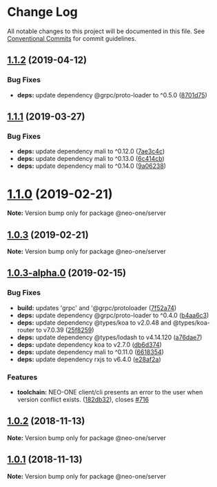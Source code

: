 # Change Log

All notable changes to this project will be documented in this file.
See [Conventional Commits](https://conventionalcommits.org) for commit guidelines.

## [1.1.2](https://github.com/neo-one-suite/neo-one/compare/@neo-one/server@1.1.1...@neo-one/server@1.1.2) (2019-04-12)


### Bug Fixes

* **deps:** update dependency @grpc/proto-loader to ^0.5.0 ([8701d75](https://github.com/neo-one-suite/neo-one/commit/8701d75))





## [1.1.1](https://github.com/neo-one-suite/neo-one/compare/@neo-one/server@1.1.0...@neo-one/server@1.1.1) (2019-03-27)


### Bug Fixes

* **deps:** update dependency mali to ^0.12.0 ([7ae3c4c](https://github.com/neo-one-suite/neo-one/commit/7ae3c4c))
* **deps:** update dependency mali to ^0.13.0 ([6c414cb](https://github.com/neo-one-suite/neo-one/commit/6c414cb))
* **deps:** update dependency mali to ^0.14.0 ([9a06238](https://github.com/neo-one-suite/neo-one/commit/9a06238))





# [1.1.0](https://github.com/neo-one-suite/neo-one/compare/@neo-one/server@1.0.3...@neo-one/server@1.1.0) (2019-02-21)

**Note:** Version bump only for package @neo-one/server





## [1.0.3](https://github.com/neo-one-suite/neo-one/compare/@neo-one/server@1.0.3-alpha.0...@neo-one/server@1.0.3) (2019-02-21)

**Note:** Version bump only for package @neo-one/server





## [1.0.3-alpha.0](https://github.com/neo-one-suite/neo-one/compare/@neo-one/server@1.0.2...@neo-one/server@1.0.3-alpha.0) (2019-02-15)


### Bug Fixes

* **build:** updates 'grpc' and '@grpc/protoloader ([7f52a74](https://github.com/neo-one-suite/neo-one/commit/7f52a74))
* **deps:** update dependency @grpc/proto-loader to ^0.4.0 ([b4aa6c3](https://github.com/neo-one-suite/neo-one/commit/b4aa6c3))
* **deps:** update dependency @types/koa to v2.0.48 and @types/koa-router to v7.0.39 ([25f8259](https://github.com/neo-one-suite/neo-one/commit/25f8259))
* **deps:** update dependency @types/lodash to v4.14.120 ([a76dae7](https://github.com/neo-one-suite/neo-one/commit/a76dae7))
* **deps:** update dependency koa to v2.7.0 ([db6d374](https://github.com/neo-one-suite/neo-one/commit/db6d374))
* **deps:** update dependency mali to ^0.11.0 ([6618354](https://github.com/neo-one-suite/neo-one/commit/6618354))
* **deps:** update dependency rxjs to v6.4.0 ([e28af2a](https://github.com/neo-one-suite/neo-one/commit/e28af2a))


### Features

* **toolchain:** NEO-ONE client/cli presents an error to the user when version conflict exists. ([182db32](https://github.com/neo-one-suite/neo-one/commit/182db32)), closes [#716](https://github.com/neo-one-suite/neo-one/issues/716)





## [1.0.2](https://github.com/neo-one-suite/neo-one/compare/@neo-one/server@1.0.1...@neo-one/server@1.0.2) (2018-11-13)

**Note:** Version bump only for package @neo-one/server





## [1.0.1](https://github.com/neo-one-suite/neo-one/compare/@neo-one/server@1.0.0...@neo-one/server@1.0.1) (2018-11-13)

**Note:** Version bump only for package @neo-one/server
